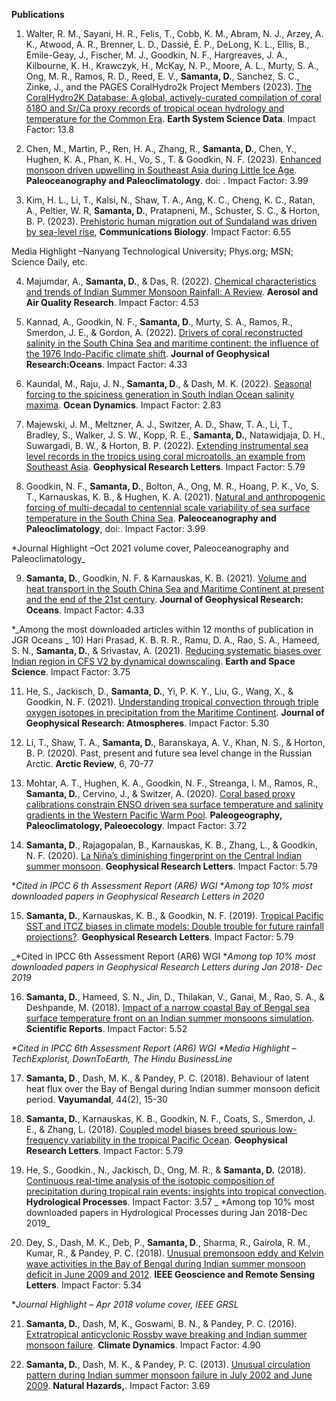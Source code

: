 

**Publications**

1) Walter, R. M., Sayani, H. R., Felis, T., Cobb, K. M., Abram, N. J., Arzey, A. K., Atwood, A.
R., Brenner, L. D., Dassié, É. P., DeLong, K. L., Ellis, B., Emile-Geay, J., Fischer, M. J.,
Goodkin, N. F., Hargreaves, J. A., Kilbourne, K. H., Krawczyk, H., McKay, N. P., Moore, A.
L., Murty, S. A., Ong, M. R., Ramos, R. D., Reed, E. V., **Samanta, D.**, Sanchez, S. C., Zinke,
J., and the PAGES CoralHydro2k Project Members (2023). [The CoralHydro2K Database: A
global, actively-curated compilation of coral δ18O and Sr/Ca proxy records of tropical ocean
hydrology and temperature for the Common Era](https://essd.copernicus.org/articles/15/2081/2023/). **Earth System Science Data**. Impact Factor: 13.8

2) Chen, M., Martin, P., Ren, H. A., Zhang, R., **Samanta, D.**, Chen, Y., Hughen, K. A., Phan,
K. H., Vo, S., T. & Goodkin, N. F. (2023). [Enhanced monsoon driven upwelling in Southeast
Asia during Little Ice Age](https://doi.org/10.1029/2022PA004546). **Paleoceanography and Paleoclimatology**. doi:
. Impact Factor: 3.99

3) Kim, H. L., Li, T., Kalsi, N., Shaw, T. A., Ang, K. C., Cheng, K. C., Ratan, A., Peltier, W. R,
**Samanta, D.**, Pratapneni, M., Schuster, S. C., & Horton, B. P. (2023). [Prehistoric human
migration out of Sundaland was driven by sea-level rise](https://doi.org/10.1038/s42003-023-04510-0), **Communications Biology**. Impact Factor: 6.55

Media Highlight –Nanyang Technological University; Phys.org; MSN; Science Daily, etc.

4) Majumdar, A., **Samanta, D.**, & Das, R. (2022). [Chemical characteristics and trends of
Indian Summer Monsoon Rainfall: A Review](https://doi.org/10.4209/aaqr.220019). **Aerosol and Air Quality Research**. Impact Factor: 4.53

5) Kannad, A., Goodkin, N. F., **Samanta, D**., Murty, S. A., Ramos, R., Smerdon, J. E., &
Gordon, A. (2022). [Drivers of coral reconstructed salinity in the South China Sea and
maritime continent: the influence of the 1976 Indo-Pacific climate shift](https://doi.org/10.1029/2021JC017787). **Journal of
Geophysical Research:Oceans**. Impact Factor: 4.33

6) Kaundal, M., Raju, J. N., **Samanta, D**., & Dash, M. K. (2022). [Seasonal forcing to the
spiciness generation in South Indian Ocean salinity maxima](https://doi.org/10.1007/s10236-022-01502-2). **Ocean Dynamics**. Impact Factor: 2.83

7) Majewski, J. M., Meltzner, A. J., Switzer, A. D., Shaw, T. A., Li, T., Bradley, S., Walker, J. S.
W., Kopp, R. E., **Samanta, D.**, Natawidjaja, D. H., Suwargadi, B. W., & Horton, B. P. (2022).
[Extending instrumental sea level records in the tropics using coral microatolls, an example
from Southeast Asia](https://doi.org/10.1029/2021GL095710). **Geophysical Research Letters**. Impact Factor: 5.79

8) Goodkin, N. F., **Samanta, D.**, Bolton, A., Ong, M. R., Hoang, P. K., Vo, S. T., Karnauskas,
K. B., & Hughen, K. A. (2021). [Natural and anthropogenic forcing of multi-decadal to
centennial scale variability of sea surface temperature in the South China Sea](https://doi.org/10.1029/2021PA004233).
**Paleoceanography and Paleoclimatology**, doi:. Impact Factor: 3.99

*Journal Highlight –Oct 2021 volume cover, Paleoceanography and Paleoclimatology_

9) **Samanta, D.**, Goodkin, N. F. & Karnauskas, K. B. (2021). [Volume and heat transport in the
South China Sea and Maritime Continent at present and the end of the 21st century](https://doi.org/10.1029/2020JC016901). **Journal
of Geophysical Research: Oceans**. Impact Factor: 4.33

*_Among the most downloaded articles within 12 months of publication in JGR Oceans
_
10) Hari Prasad, K. B. R. R., Ramu, D. A., Rao, S. A., Hameed, S. N., **Samanta, D.**, & Srivastav,
A. (2021). [Reducing systematic biases over Indian region in CFS V2 by dynamical
downscaling](https://doi.org/10.1029/2020EA001507). **Earth and Space Science**. Impact Factor: 3.75

11) He, S., Jackisch, D., **Samanta, D.**, Yi, P. K. Y., Liu, G., Wang, X., & Goodkin, N. F. (2021).
[Understanding tropical convection through triple oxygen isotopes in precipitation from the
Maritime Continent](https://doi.org/10.1029/2020JD033418). **Journal of Geophysical Research: Atmospheres**. Impact Factor: 5.30

12) Li, T., Shaw, T. A., **Samanta, D.**, Baranskaya, A. V., Khan, N. S., & Horton, B. P. (2020).
Past, present and future sea level change in the Russian Arctic. **Arctic Review**, 6, 70-77

13) Mohtar, A. T., Hughen, K. A., Goodkin, N. F., Streanga, I. M., Ramos, R., **Samanta, D.**,
Cervino, J., & Switzer, A. (2020). [Coral based proxy calibrations constrain ENSO driven sea
surface temperature and salinity gradients in the Western Pacific Warm Pool](https://doi.org/10.1016/j.palaeo.2020.110037).
**Paleogeography, Paleoclimatology, Paleoecology**. Impact Factor: 3.72

14) **Samanta, D**., Rajagopalan, B., Karnauskas, K. B., Zhang, L., & Goodkin, N. F. (2020). [La
Niña’s diminishing fingerprint on the Central Indian summer monsoon](https://doi.org/10.1029/2019GL086237). **Geophysical
Research Letters**. Impact Factor: 5.79

*_Cited in IPCC 6 th Assessment Report (AR6) WGI_
*_Among top 10% most downloaded papers in Geophysical Research Letters in 2020_

15) **Samanta, D.**, Karnauskas, K. B., & Goodkin, N. F. (2019). [Tropical Pacific SST and ITCZ
biases in climate models: Double trouble for future rainfall projections?](https://doi.org/10.1029/2018GL081363). **Geophysical
Research Letters**. Impact Factor: 5.79

_*Cited in IPCC 6th Assessment Report (AR6) WGI
*_Among top 10% most downloaded papers in Geophysical Research Letters during Jan 2018- Dec 2019_

16) **Samanta, D.**, Hameed, S. N., Jin, D., Thilakan, V., Ganai, M., Rao, S. A., & Deshpande, M.
(2018). [Impact of a narrow coastal Bay of Bengal sea surface temperature front on an Indian
summer monsoons simulation](https://doi.org/10.1038/s41598-018-35735-3). **Scientific Reports**. Impact Factor: 5.52

_*Cited in IPCC 6th Assessment Report (AR6) WGI
*Media Highlight – TechExplorist, DownToEarth, The Hindu BusinessLine_

17) **Samanta, D**., Dash, M. K., & Pandey, P. C. (2018). Behaviour of latent heat flux over the
Bay of Bengal during Indian summer monsoon deficit period. **Vayumandal**, 44(2), 15-30

18) **Samanta, D.**, Karnauskas, K. B., Goodkin, N. F., Coats, S., Smerdon, J. E., & Zhang, L.
(2018). [Coupled model biases breed spurious low-frequency variability in the tropical Pacific
Ocean](https://doi.org/10.1029/2018GL079455). **Geophysical Research Letters**. Impact Factor: 5.79

19) He, S., Goodkin., N., Jackisch, D., Ong, M. R., & **Samanta, D.** (2018). [Continuous real-time
analysis of the isotopic composition of precipitation during tropical rain events: insights into
tropical convection](https://doi.org/10.1002/hyp.11520). **Hydrological Processes**. Impact Factor: 3.57
_
*Among top 10% most downloaded papers in Hydrological Processes during Jan 2018-Dec 2019_

20) Dey, S., Dash, M. K., Deb, P., **Samanta, D**., Sharma, R., Gairola, R. M., Kumar, R., &
Pandey, P. C. (2018). [Unusual premonsoon eddy and Kelvin wave activities in the Bay of
Bengal during Indian summer monsoon deficit in June 2009 and 2012](https://doi.org/10.1109/LGRS.2018.2802543). **IEEE Geoscience
and Remote Sensing Letters**. Impact Factor: 5.34

*_Journal Highlight – Apr 2018 volume cover, IEEE GRSL_

21) **Samanta, D.**, Dash, M, K., Goswami, B. N., & Pandey, P. C. (2016). [Extratropical
anticyclonic Rossby wave breaking and Indian summer monsoon failure](https://doi.org/10.1007/s00382-015-2661-7). **Climate
Dynamics**. Impact Factor:
4.90

22) **Samanta, D.**, Dash, M. K., & Pandey, P. C. (2013). [Unusual circulation pattern during Indian
summer monsoon failure in July 2002 and June 2009](https://doi.org/10.1007/s11069-012-0357-4). **Natural Hazards,**. Impact Factor: 3.69

